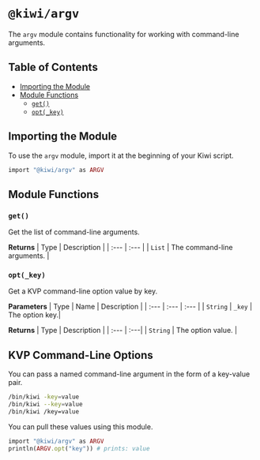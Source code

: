 # `@kiwi/argv`

The `argv` module contains functionality for working with command-line arguments.

## Table of Contents

- [Importing the Module](#importing-the-module)
- [Module Functions](#module-functions)
  - [`get()`](#get)
  - [`opt(_key)`](#opt_key)

## Importing the Module

To use the `argv` module, import it at the beginning of your Kiwi script.

```ruby
import "@kiwi/argv" as ARGV
```

## Module Functions

### `get()`
Get the list of command-line arguments.

**Returns**
| Type | Description |
| :--- | :--- |
| `List` | The command-line arguments. |

### `opt(_key)`
Get a KVP command-line option value by key.

**Parameters**
| Type | Name | Description |
| :--- | :--- | :--- |
| `String` | `_key` | The option key.|

**Returns**
| Type | Description |
| :--- | :---|
| `String` | The option value. |

## KVP Command-Line Options

You can pass a named command-line argument in the form of a key-value pair.

```bash
/bin/kiwi -key=value
/bin/kiwi --key=value
/bin/kiwi /key=value
```

You can pull these values using this module.

```ruby
import "@kiwi/argv" as ARGV
println(ARGV.opt("key")) # prints: value
```